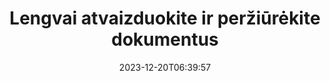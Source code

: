 ---
############################# Static ##########################
layout: "family"
date: 2023-12-20T06:39:57
draft: false

product: "Viewer"
product_tag: "viewer"

############################# Head ############################
head_title: "Pateikti ir peržiūrėti dokumentus API | On Premise API ir internetinė paslauga"
head_description: "Pateikite ir peržiūrėkite Word, PDF, Excel, Powerpoint ar vaizdo failus lengvai ir nemokamai"

############################# Header ##########################
title: "Lengvai atvaizduokite ir peržiūrėkite dokumentus"
description: |
  Galinga peržiūros API, skirta įvairiems failams pateikti PDF, HTML ir vaizdo formatais.

  Įkelkite dokumentus iš įvairių šaltinių, įskaitant failus, srautus, URL, FTP serverius, Amazon S3, Azure Blob Storage ir kt.

  Generuokite reaguojančius HTML puslapius, apsaugokite išvesties PDF failus ir pertvarkykite jų puslapius, pasukite puslapius, prireikus pateikite pastabas ir komentarus.

############################# Platforms ############################
supported_platforms:
  enable: true  
  head_title: "Pasirinkite savo platformą"
  title: "Palaikomos platformos"
  description: "GroupDocs.Viewer biblioteka palaiko šias operacines sistemas ir sistemas"
  details_link_title: "Sužinokite daugiau"
  items:
    # supported_platforms loop
    - title: ".NET"
      description: "GroupDocs.Viewer for .NET"
      color: "blue"
      tag: "net"
      link: "/viewer/net/"
      features_link: "https://docs.groupdocs.com/viewer/net/system-requirements/"
      features:
        # features loop
        - content: ".NET Framework 4.6.2+  <br>  .NET Core 3.1  <br>  .NET 6+"
          rows: "3"
        # features loop
        - content: "Windows, Linux"
          rows: "1"
        # features loop
        - content: "180 ir daugiau failų formatų"
          rows: "1"
        # features loop
        - content: "UI paketas, skirtas ASP.NET Core"
          rows: "1"
        # features loop
        - content: "ASP.NET WebForms Demo  <br>  ASP.NET MVC Demo  <br>  ASP.NET Core Demo"
          rows: "3"
    
    # supported_platforms loop
    - title: "Java"
      description: "GroupDocs.Viewer for Java"
      color: "red"
      tag: "java"
      link: "/viewer/java/"
      features_link: "https://docs.groupdocs.com/viewer/java/system-requirements/"
      features:
        # features loop
        - content: "J2SE 8.0 (1.8)+"
          rows: "3"
        # features loop
        - content:  "Windows, Linux, macOS"
          rows: "1"       
        # features loop
        - content: "180 ir daugiau failų formatų"
          rows: "1"
        # features loop
        - content:  "UI paketas, skirtas Spring ir Dropwizard."
          rows: "1"
        # features loop
        - content:  "Spring Demo  <br>  Dropwizard demo"
          rows: "3"

    # supported_platforms loop
    - title: "Node.js"
      description: "GroupDocs.Viewer for Node.js"
      color: "green"
      tag: "nodejs-java"
      link: "/viewer/nodejs-java/"
      features_link: "https://docs.groupdocs.com/viewer/nodejs-java/system-requirements/"
      features:
        # features loop
        - content: "Node.js 16+  <br>  and J2SE 8.0 (1.8)+"
          rows: "3"
        # features loop
        - content:  "Windows, Linux, macOS"
          rows: "1"
        # features loop
        - content:  "180 ir daugiau failų formatų"
          rows: "1"
        # features loop
        - content:  "UI paketas – netrukus"
          rows: "1" 
        # features loop
        - content:  "Demo – netrukus"
          rows: "3" 


############################# Features ############################

features:
  enable: true
  title: "GroupDocs.Viewer funkcijų rinkinys"
  description: "API, skirta įvairių tipų failams, pvz., HTML, PDF, PNG ir JPEG, pateikti programose ir peržiūrėti juos be trečiosios šalies programinės įrangos."

  items:
    # feature loop
    - icon: "view"
      title: "Peržiūrėkite dokumentus ir vaizdus"
      content: "Peržiūrėkite dokumentus pateikdami juos kaip HTML, PDF, PNG ir JPEG failus."

    # feature loop
    - icon: "password"
      title: "Atidarykite saugius dokumentus"
      content: "Nurodykite slaptažodį, kad atidarytumėte šifruotus dokumentus."

    # feature loop
    - icon: "load"
      title: "Įkelkite failus iš bet kurios vietos"
      content: "Įkelkite dokumentus iš įvairių failų, URL, FTP serverių, Amazon S3 ir kt."
    
    # feature loop
    - icon: "pages"
      title: "Pateikite visus arba konkrečius puslapius"
      content: "Nurodykite pateikiamų puslapių numerių diapazoną."


############################# Code samples ############################
code_samples:
  enable: true
  title: "GroupDocs.Viewer kodo pavyzdžiai"
  description: "Kai kurie naudoja tipiškų GroupDocs.Viewer operacijų atvejus C#, Java, TypeScript"
  items:
    # code sample loop
    - title: "Kaip paversti DOCX failus į PDF"
      content: |
       Pateikite DOCX dokumentus į PDF neįdiegę Microsoft Word ar kitos programinės įrangos. Lengvai įkelkite ir peržiūrėkite DOCX failus savo .NET programoje, nesvarbu, ar tai žiniatinklio, ar darbalaukio programa. Štai pavyzdys, kaip pateikti DOCX failą į PDF:
      samples:
        - language: "C#"
          color: "blue"
          content: |
            ```csharp {style=abap}   
            // Įkelkite DOCX failą, kad būtų pateiktas
            using (Viewer viewer = new Viewer("sample.docx"))
            {
              // Pateikite DOCX į PDF failą
              PdfViewOptions viewOptions = new PdfViewOptions();
              viewer.View(viewOptions);
            }
            ```
        - language: "Java"
          color: "red"
          content: |
            ```java {style=abap}   
            import com.groupdocs.viewer.Viewer;
            import com.groupdocs.viewer.options.PdfViewOptions;
            // ...
            // Įkelkite DOCX failą, kad būtų pateiktas
            try (Viewer viewer = new Viewer("sample.docx")) {
                // Pateikite DOCX į PDF failą
                PdfViewOptions viewOptions = new PdfViewOptions();
                viewer.view(viewOptions);
            }
            ```
        - language: "TypeScript"
          color: "green"
          content: |
            ```javascript {style=abap}  
            // Įkelkite DOCX failą, kad būtų pateiktas
            const viewer = new groupdocs.viewer.Viewer("sample.docx")
            
            // Pateikite DOCX į PDF failą
            const viewOptions = groupdocs.viewer.PdfViewOptions(output.pdf)
            viewer.view(viewOptions)
            ```


############################# Formats ############################
formats:
  enable: true
  title:  "Palaikoma daugiau nei 180 failų formatų"
  description: "GroupDocs.Viewer palaiko operacijas su populiariausiais [failų formatais](https://docs.groupdocs.com/viewer/net/supported-document-formats/)"


############################# Metrics ############################

metrics:
  enable: true
  title: "Išsamios metrikos ir statistinės įžvalgos"
  description: "Pasinerkite į išsamų mūsų pagrindinių skaičių suskirstymą, pateikdami išsamią metriką ir statistines įžvalgas apie mūsų pasiekimus, poveikį ir augimą."

  items:
    # metrics loop
    - number: "180+"
      title: "Palaikomi formatai"
      content: "Lengvai ir be vargo peržiūrėkite daugiau nei 180 failų formatų, įskaitant dokumentus, vaizdus ir CAD brėžinius. Sulaužykite suderinamumo kliūtis ir lengvai pasiekite įvairius failus naudodami mūsų visapusišką peržiūros sprendimą."
    # metrics loop
    - number: "1.0M"
      title: "NuGet atsisiuntimai"
      content: "Mūsų NuGet paketo sprendimas tapo patikimu ir plačiai naudojamu šaltiniu kūrėjų bendruomenėje, užtikrinančiu sklandžią integraciją ir vertingas daugybę projektų."

    # metrics loop
    - number: "10+"
      title: "Bibliotekos"
      content: "Mūsų gaminyje yra daugiau nei 10 bibliotekų, siūlančių pažangias funkcijas, skirtas našumui optimizuoti. Šios bibliotekos sukurtos taip, kad atitiktų skirtingus plėtros poreikius ir turi neprilygstamų galimybių."
    
    # metrics loop
    - number: "100+"
      title: "Laimingi klientai"
      content: "Aptarnauja garsiausius prekės ženklus visame pasaulyje. Sužinokite, kodėl šimtai mėgsta GroupDocs.Viewer! Išbandykite sklandžią naršymą, patogų bendradarbiavimą ir neprilygstamą naudojimo paprastumą. Prisijunk dabar!"


############################# Customers ############################
# logo size X1 => 170:70  X2 => 340 : 140

customers:
  enable: true
  title: "Mūsų laimingi klientai"
  description: "GroupDocs bibliotekose dirba visame pasaulyje žinomi ir išskirtiniai prekių ženklai visame pasaulyje."

  items:
    # customers loop
    - title: "BenQ Corporation"
      logo: "benq"
    # customers loop
    - title: "Nasdaq Stock Market"
      logo: "nasdaq"
    # customers loop
    - title: "AT&T Inc."
      logo: "att"
    # customers loop
    - title: "AstraZeneca"
      logo: "astrazeneca"
    # customers loop
    - title: "Central Bank of Argentina"
      logo: "argentinacentralbank"
    # customers loop
    - title: "Roche Holding AG"
      logo: "roche"
    # customers loop
    - title: "Capita"
      logo: "capita"
    # customers loop
    - title: "Axa S.A."
      logo: "axa"
    # customers loop
    - title: "Instructure Inc."
      logo: "instructure"
     # customers loop
    - title: "Wipro"
      logo: "wipro"



############################# Actions ############################

actions:
  enable: true
  title: "Pasiruošę pradėti?"
  description: "Išbandykite GroupDocs.Viewer funkcijas nemokamai arba paprašykite licencijos"

  items:
    #  loop
    - title: ".NET"
      link: "/viewer/net/"
      color: "blue"
        #  loop
    - title: "Java"
      link: "/viewer/java/"
      color: "red"
        #  loop
    - title: "Node.js"
      link: "/viewer/nodejs-java/"
      color: "green"


############################# Faq ############################

faq:
  enable: true
  title: "Dažni klausimai ir rūpesčiai"
  description: "Raskite atsakymus į dažniausiai užduodamus klausimus mūsų DUK skiltyje, kad greitai išspręstumėte savo užklausas ir problemas."

  items:
    #  loop
    - question: "Ar galiu įvertinti GroupDocs produktus prieš pirkdamas?"
      answer: |
        Taip! Visi GroupDocs produktai turi nerizikingą įvertinimo versiją. Primygtinai raginame kūrėjus prieš perkant atsisiųsti ir išbandyti mūsų API, kad įsitikintumėte, jog jos patenkins jūsų poreikius 100%.
    #  loop
    - question: "Ar GroupDocs demonstruoja produktus?"
      answer: |
        Ne, daugiausia dėmesio skiriame API ir funkcionaliausių bei stabiliausių produktų kūrimui. Siūlome visiškai veikiančias ir nemokamas bandomąsias versijas [laikinosios licencijos](https://purchase.groupdocs.com/temporary-license/) forma, kad galėtumėte patys išbandyti produktą.
    #  loop
    - question: "Kur galiu atsisiųsti produktą?"
      answer: |
        Visus produktus galima atsisiųsti iš [svetainės](https://releases.groupdocs.com). Mes nesiunčiame fizinių programinės įrangos kopijų paštu.    
    #  loop
    - question: "Ar GroupDocs kūrėjo licencijos suteikiamos vienam vartotojui, ar nurodytam naudotojui?"
      answer: |
        GroupDocs kūrėjo licencijos yra vienam vartotojui, o ne nurodytam vartotojui. Suprantame, kad kodavimo komandos nariai laikui bėgant gali keistis ir kad nepraktiška kiekvieną kartą atnaujinti licenciją.
    #  loop
    - question: "Ar mums reikia licencijų tik aktyviems kūrėjams? Pavyzdžiui, mes turime dviejų kūrėjų komandą, dirbančią A pamainoje, ir antrą dviejų kūrėjų komandą, dirbančią B pamainoje... ar šioje situacijoje mums reikia dviejų ar keturių licencijų?"
      answer: |
        Visi kūrėjai, kurie dirba su projektu, turi turėti licenciją. Esant tokiai situacijai, GroupDocs mano, kad jūsų komandą sudaro keturi nariai (net jei jie dirba skirtingu laiku).

############################# Cloud ############################

cloud_links:
  enable: true
  title: "GroupDocs.Viewer žemo kodo API"
  description: "Paspartinkite dokumentų ar vaizdų peržiūrą bet kokio tipo programoje naudodami debesyje pagrįstą REST API"

  items:
    #  loop
    - icon: "groupdocs_viewer-for-curl"
      title: "GroupDocs.Viewer Cloud for cURL"
      link: "https://products.groupdocs.cloud/viewer/curl"
      content: "Naudokite cURL RESTful dokumentų peržiūros programos API, kad savo programose efektyviai pateiktumėte ir demonstruotumėte Microsoft Office, PDF ir įvairius kitus standartinius failų formatus."

    #  loop
    - icon: "groupdocs_viewer-for-net"
      title: "GroupDocs.Viewer Cloud for .NET"
      link: "https://products.groupdocs.cloud/viewer/net"
      content: "Pagerinkite dokumentų peržiūros galimybes .NET programose naudodami debesies SDK, skirtą .NET. Sklandžiai peržiūrėkite dokumentus HTML, PDF arba vaizdo formatais."
    #  loop
    - icon: "groupdocs_viewer-for-java"
      title: "GroupDocs.Viewer Cloud for Java"
      link: "https://products.groupdocs.cloud/viewer/java"
      content: "Integruokite pažangias dokumentų atvaizdavimo galimybes į savo Java programas naudodami specialiai sukurtą Java skirtą Document Viewer SDK."

############################# Apps ############################

app_links:
  enable: true
  title: "GroupDocs.Viewer NoCode programos"
  description: "Internetinė programa, leidžianti naršyklėje peržiūrėti daugiau nei 180 populiarių failų formatų"

  items:
    #  loop
    - icon: "groupdocs_viewer-app"
      title: "GroupDocs.Viewer Total"
      link: "https://products.groupdocs.app/viewer/total"
      content: "Naršykite nemokamą internetinę programą, kad peržiūrėtumėte daugiau nei 180 failų formatų tiesiai iš pageidaujamos žiniatinklio naršyklės."

    #  loop
    - icon: "groupdocs_words-app"
      title:  "GroupDocs.Viewer DOCX"
      link: "https://products.groupdocs.app/viewer/docx"
      content: "Internetinis įrankis, leidžiantis lengvai peržiūrėti Microsoft Word failus įvairiuose įrenginiuose."

    #  loop
    - icon: "groupdocs_pdf-app"
      title:  "GroupDocs.Viewer PDF"
      link: "https://products.groupdocs.app/viewer/pdf"
      content: "Atidarykite ir peržiūrėkite PDF failus internete naudodami nemokamą PDF peržiūros programą."
    

---